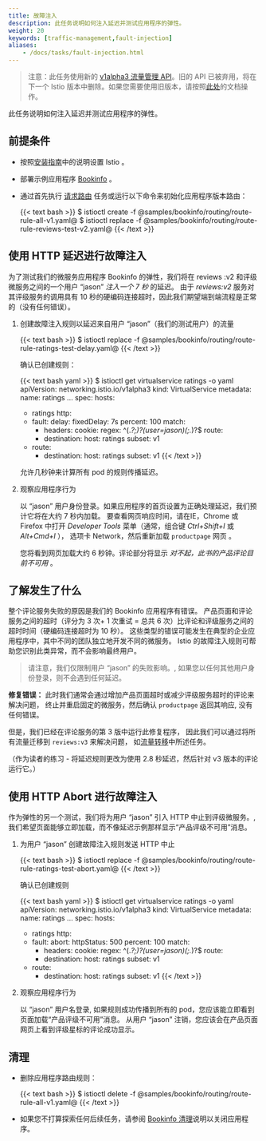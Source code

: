 ```yaml
---
title: 故障注入
description: 此任务说明如何注入延迟并测试应用程序的弹性。
weight: 20
keywords: [traffic-management,fault-injection]
aliases:
    - /docs/tasks/fault-injection.html
---
```


> 注意：此任务使用新的 [v1alpha3 流量管理 API](/blog/2018/v1alpha3-routing/)。旧的 API 已被弃用，将在下一个 Istio 版本中删除。如果您需要使用旧版本，请按照[此处](https://archive.istio.io/v0.7/docs/tasks/traffic-management/)的文档操作。

此任务说明如何注入延迟并测试应用程序的弹性。

## 前提条件

* 按照[安装指南](/docs/setup/)中的说明设置 Istio 。

* 部署示例应用程序 [Bookinfo](/docs/examples/bookinfo/) 。

*   通过首先执行 [请求路由](/docs/tasks/traffic-management/request-routing/) 任务或运行以下命令来初始化应用程序版本路由：

    {{< text bash >}}
    $ istioctl create -f @samples/bookinfo/routing/route-rule-all-v1.yaml@
    $ istioctl replace -f @samples/bookinfo/routing/route-rule-reviews-test-v2.yaml@
    {{< /text >}}

## 使用 HTTP 延迟进行故障注入

为了测试我们的微服务应用程序 Bookinfo 的弹性，我们将在 reviews :v2 和评级微服务之间的一个用户 “jason” _注入一个 7 秒_ 的延迟。
由于 _reviews:v2_ 服务对其评级服务的调用具有 10 秒的硬编码连接超时，因此我们期望端到端流程是正常的（没有任何错误）。

1.  创建故障注入规则以延迟来自用户 “jason”（我们的测试用户）的流量

    {{< text bash >}}
    $ istioctl replace -f @samples/bookinfo/routing/route-rule-ratings-test-delay.yaml@
    {{< /text >}}

    确认已创建规则：

    {{< text bash yaml >}}
    $ istioctl get virtualservice ratings -o yaml
    apiVersion: networking.istio.io/v1alpha3
    kind: VirtualService
    metadata:
      name: ratings
      ...
    spec:
      hosts:
      - ratings
        http:
      - fault:
          delay:
            fixedDelay: 7s
            percent: 100
        match:
        - headers:
            cookie:
              regex: ^(.*?;)?(user=jason)(;.*)?$
        route:
        - destination:
            host: ratings
            subset: v1
      - route:
        - destination:
            host: ratings
            subset: v1
    {{< /text >}}

    允许几秒钟来计算所有 pod 的规则传播延迟。

1.  观察应用程序行为

    以 “jason” 用户身份登录。如果应用程序的首页设置为正确处理延迟，我们预计它将在大约 7 秒内加载。
    要查看网页响应时间，请在IE，Chrome 或 Firefox 中打开 *Developer Tools* 菜单（通常，组合键 _Ctrl+Shift+I_ 或 _Alt+Cmd+I_ ），
    选项卡 Network，然后重新加载 `productpage` 网页 。

    您将看到网页加载大约 6 秒钟。评论部分将显示 *对不起，此书的产品评论目前不可用* 。

## 了解发生了什么

整个评论服务失败的原因是我们的 Bookinfo 应用程序有错误。
产品页面和评论服务之间的超时（评分为 3 次+ 1 次重试 = 总共 6 次）比评论和评级服务之间的超时时间（硬编码连接超时为 10 秒）。
这些类型的错误可能发生在典型的企业应用程序中，其中不同的团队独立地开发不同的微服务。
Istio 的故障注入规则可帮助您识别此类异常，而不会影响最终用户。

> 请注意，我们仅限制用户 “jason” 的失败影响。, 如果您以任何其他用户身份登录，则不会遇到任何延迟。

**修复错误：** 此时我们通常会通过增加产品页面超时或减少评级服务超时的评论来解决问题，
终止并重启固定的微服务，然后确认 `productpage` 返回其响应, 没有任何错误。

但是，我们已经在评论服务的第 3 版中运行此修复程序，
因此我们可以通过将所有流量迁移到 `reviews:v3` 来解决问题，
如[流量转移](/docs/tasks/traffic-management/traffic-shifting/)中所述任务。

（作为读者的练习 - 将延迟规则更改为使用 2.8 秒延迟，然后针对 v3 版本的评论运行它。）

## 使用 HTTP Abort 进行故障注入

作为弹性的另一个测试，我们将为用户 “jason” 引入 HTTP 中止到评级微服务。, 我们希望页面能够立即加载，而不像延迟示例那样显示“产品评级不可用”消息。

1. 为用户 “jason” 创建故障注入规则发送 HTTP 中止

   {{< text bash >}}
   $ istioctl replace -f @samples/bookinfo/routing/route-rule-ratings-test-abort.yaml@
   {{< /text >}}

   确认已创建规则

   {{< text bash yaml >}}
   $ istioctl get virtualservice ratings -o yaml
   apiVersion: networking.istio.io/v1alpha3
   kind: VirtualService
   metadata:
     name: ratings
     ...
   spec:
     hosts:
     - ratings
       http:
     - fault:
         abort:
           httpStatus: 500
           percent: 100
       match:
       - headers:
           cookie:
             regex: ^(.*?;)?(user=jason)(;.*)?$
       route:
       - destination:
           host: ratings
           subset: v1
     - route:
       - destination:
           host: ratings
           subset: v1
   {{< /text >}}

1.  观察应用程序行为

    以  “jason”  用户名登录, 如果规则成功传播到所有的 pod，您应该能立即看到页面加载“产品评级不可用”消息。 从用户  “jason”  注销，您应该会在产品页面网页上看到评级星标的评论成功显示。

## 清理

*   删除应用程序路由规则：

    {{< text bash >}}
    $ istioctl delete -f @samples/bookinfo/routing/route-rule-all-v1.yaml@
    {{< /text >}}

* 如果您不打算探索任何后续任务，请参阅 [Bookinfo 清理](/docs/examples/bookinfo/#cleanup)说明以关闭应用程序。
